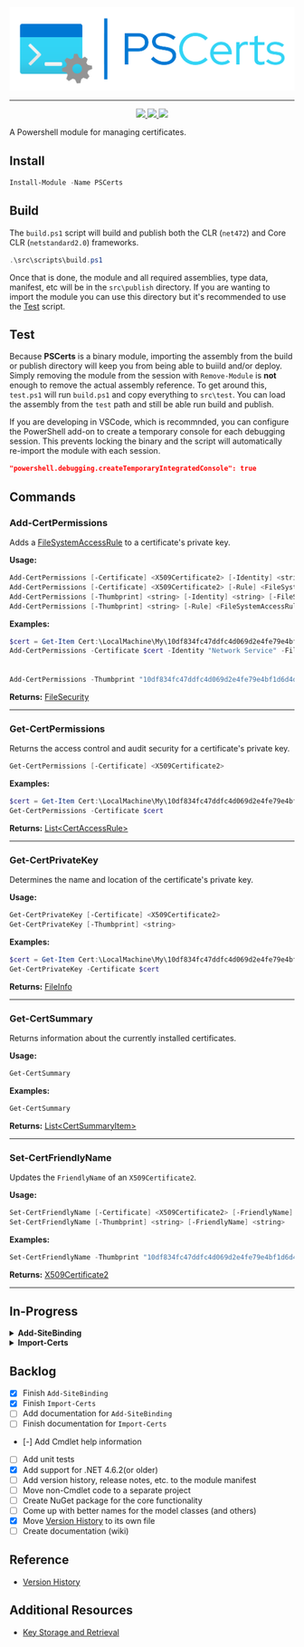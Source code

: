 ﻿<p align="center">
  <img src="images/PSCerts_header_color.png" />
</p>

<hr>

<p align="center">
  <a href="https://www.powershellgallery.com/packages/PSCerts">
    <img src="https://img.shields.io/powershellgallery/p/PSCerts?color=blueviolet&label=PSCerts&logo=powershell&style=for-the-badge"/>
  </a>
  <a href="https://www.powershellgallery.com/packages/PSCerts">
    <img src="https://img.shields.io/powershellgallery/v/PSCerts?color=blue&logo=nuget&style=for-the-badge"/>
  </a>
  <a href="https://www.powershellgallery.com/api/v2/package/PSCerts/0.0.3">
    <img src="https://img.shields.io/powershellgallery/dt/PSCerts?style=for-the-badge&color=blue"/>
  </a>
</p>

A Powershell module for managing certificates.

## Install

```powershell
Install-Module -Name PSCerts
```

## Build

The `build.ps1` script will build and publish both the CLR (`net472`) and Core CLR (`netstandard2.0`) frameworks.

```powershell
.\src\scripts\build.ps1
```

Once that is done, the module and all required assemblies, type data, manifest, etc will be in the `src\publish` directory. If you are wanting to import the module you can use this directory but it's recommended to use the [Test](#test) script.

## Test

Because **PSCerts** is a binary module, importing the assembly from the build or publish directory will keep you from being able to buiild and/or deploy. Simply removing the module from the session with `Remove-Module` is **not** enough to remove the actual assembly reference. To get around this, `test.ps1` will run `build.ps1` and copy everything to `src\test`. You can load the assembly from the `test` path and still be able run build and publish.

If you are developing in VSCode, which is recommnded, you can configure the PowerShell add-on to create a temporary console for each debugging session. This prevents locking the binary and the script will automatically re-import the module with each session.

```json
"powershell.debugging.createTemporaryIntegratedConsole": true
```

## Commands

### Add-CertPermissions

Adds a [FileSystemAccessRule](https://learn.microsoft.com/en-us/dotnet/api/system.security.accesscontrol.filesystemaccessrule) to a certificate's private key.

**Usage:**

```powershell
Add-CertPermissions [-Certificate] <X509Certificate2> [-Identity] <string> [-FileSystemRights] <FileSystemRights> [-AccessType] <AccessControlType>
Add-CertPermissions [-Certificate] <X509Certificate2> [-Rule] <FileSystemAccessRule>
Add-CertPermissions [-Thumbprint] <string> [-Identity] <string> [-FileSystemRights] <FileSystemRights> [-AccessType] <AccessControlType>
Add-CertPermissions [-Thumbprint] <string> [-Rule] <FileSystemAccessRule>
```

**Examples:**

```powershell
$cert = Get-Item Cert:\LocalMachine\My\10df834fc47ddfc4d069d2e4fe79e4bf1d6d4dae
Add-CertPermissions -Certificate $cert -Identity "Network Service" -FileSystemRights FullControl -AccessType Allow


Add-CertPermissions -Thumbprint "10df834fc47ddfc4d069d2e4fe79e4bf1d6d4dae" -Identity "Network Service" -FileSystemRights FullControl -AccessType Allow
```

**Returns:** [FileSecurity](https://learn.microsoft.com/en-us/dotnet/api/system.security.accesscontrol.filesecurity?view=net-7.0)

---

### Get-CertPermissions

Returns the access control and audit security for a certificate's private key.

```powershell
Get-CertPermissions [-Certificate] <X509Certificate2>
```

**Examples:**

```powershell
$cert = Get-Item Cert:\LocalMachine\My\10df834fc47ddfc4d069d2e4fe79e4bf1d6d4dae
Get-CertPermissions -Certificate $cert
```

**Returns:** [List\<CertAccessRule>](./src/PSCerts/Models/CertAccessRule.cs)

---

### Get-CertPrivateKey

Determines the name and location of the certificate's private key.

**Usage:**

```powershell
Get-CertPrivateKey [-Certificate] <X509Certificate2>
Get-CertPrivateKey [-Thumbprint] <string>
```

**Examples:**

```powershell
$cert = Get-Item Cert:\LocalMachine\My\10df834fc47ddfc4d069d2e4fe79e4bf1d6d4dae
Get-CertPrivateKey -Certificate $cert
```

**Returns:** [FileInfo](https://learn.microsoft.com/en-us/dotnet/api/system.io.fileinfo?view=net-7.0)

---

### Get-CertSummary

Returns information about the currently installed certificates.

**Usage:**

```powershell
Get-CertSummary
```

**Examples:**

```powershell
Get-CertSummary
```

**Returns:** [List\<CertSummaryItem>](/src/PSCerts/Models/Summary/CertSummaryItem.cs)

---

### Set-CertFriendlyName

Updates the `FriendlyName` of an `X509Certificate2`.

**Usage:**

```powershell
Set-CertFriendlyName [-Certificate] <X509Certificate2> [-FriendlyName] <string>
Set-CertFriendlyName [-Thumbprint] <string> [-FriendlyName] <string>
```

**Examples:**

```powershell
Set-CertFriendlyName -Thumbprint "10df834fc47ddfc4d069d2e4fe79e4bf1d6d4dae" -FriendlyName "My Test Cert"
```

**Returns:** [X509Certificate2](https://learn.microsoft.com/en-us/dotnet/api/system.security.cryptography.x509certificates.x509certificate2?view=net-7.0)

---

## In-Progress

<details>
  <summary><b>Add-SiteBinding</b></summary>

Adds a new or updates an existing IIS site's binding.

TODO: Consider renaming the noun and using the `Set` verb instead of `Add`.

</details>

<details>
  <summary><b>Import-Certs</b></summary>

**certfile (Required):** The path to a certificate file
**stores (Required):** One or more stores the certificate will be imported to
**permissions:** File permissions for the private key (Optional)
**password:** The password for the certificate.

The `type` indicates how to handle the `value` property (see below).

- Type: `text`
  - The <strong>value</strong> is the password. <i>(Not recommended)</i>
  - [Example](/docs/examples/ImportCerts/basic.json)
- Type: `file`
  - The <strong>value</strong> is the path to a file that contains the password.
  - [Example](/docs/examples/ImportCerts/passwordFromFile.json)
- Type: `env`
  - The <strong>value</strong> is the name of an environment variable containing the password.
  - [Example](/docs/examples/ImportCerts/passwordFromEnv.json)

</details>

## Backlog

- [x] Finish `Add-SiteBinding`
- [x] Finish `Import-Certs`
- [ ] Add documentation for `Add-SiteBinding`
- [ ] Finish documentation for `Import-Certs`
- [-] Add Cmdlet help information
- [ ] Add unit tests
- [x] Add support for .NET 4.6.2(or older)
- [ ] Add version history, release notes, etc. to the module manifest
- [ ] Move non-Cmdlet code to a separate project
- [ ] Create NuGet package for the core functionality
- [ ] Come up with better names for the model classes (and others)
- [x] Move [Version History](/CHANGELOG.txt) to its own file
- [ ] Create documentation (wiki)

## Reference

- [Version History](/CHANGELOG.txt)

## Additional Resources

- [Key Storage and Retrieval](https://learn.microsoft.com/en-us/windows/win32/seccng/key-storage-and-retrieval)
